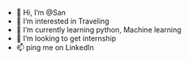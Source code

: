 - 👋 Hi, I’m @San
- 👀 I’m interested in Traveling
- 🌱 I’m currently learning python, Machine learning
- 💞️ I’m looking to get internship 
- 📫 ping me on LinkedIn

<!---
Sanphysic/Sanphysic is a ✨ special ✨ repository because its `README.md` (this file) appears on your GitHub profile.
You can click the Preview link to take a look at your changes.
--->
